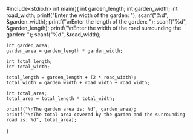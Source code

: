 #include<stdio.h>
int main(){
    int garden_length;
    int garden_width;
    int road_width;
 printf("Enter the width of the garden: ");
    scanf("%d", &garden_width);
    printf("\nEnter the length of the garden: ");
    scanf("%d", &garden_length);
    printf("\nEnter the width of the road surrounding the garden: ");
    scanf("%d", &road_width);

    int garden_area;
    garden_area = garden_length * garden_width;

    int total_length;
    int total_width;

    total_length = garden_length + (2 * road_width);
    total_width = garden_width + road_width + road_width;

    int total_area;
    total_area = total_length * total_width;

    printf("\nThe garden area is: %d", garden_area);
    printf("\nThe total area covered by the garden and the surrounding road is: %d", total_area);
}
